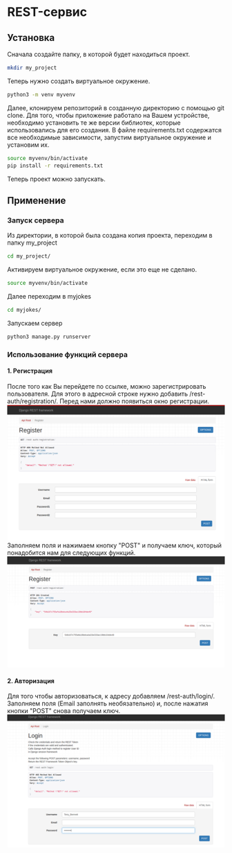 # REST-сервис
## Установка
Сначала создайте папку, в которой будет находиться проект.
```bash
mkdir my_project
```
Теперь нужно создать виртуальное окружение.
```bash
python3 -m venv myvenv
```
Далее, клонируем репозиторий в созданную директорию с помощью git clone. Для того, чтобы приложение работало на Вашем устройстве, необходимо установить те же версии библиотек, которые использовались для его создания. В файле requirements.txt содержатся все необходимые зависимости, запустим виртуальное окружение и установим их.
```bash
source myvenv/bin/activate
pip install -r requirements.txt
```
Теперь проект можно запускать.

## Применение
### Запуск сервера
Из директории, в которой была создана копия проекта, переходим в папку my_project
```bash
cd my_project/
```
Активируем виртуальное окружение, если это еще не сделано.
```bash
source myvenv/bin/activate
```
Далее переходим в myjokes
```bash
cd myjokes/
```
Запускаем сервер
```bash
python3 manage.py runserver
```
### Использование функций сервера
#### 1. Регистрация
После того как Вы перейдете по ссылке, можно зарегистрировать  пользователя. Для этого в адресной строке нужно добавить /rest-auth/registration/. Перед нами должно появиться окно регистрации.
![Регистрация](https://github.com/Imran-Gasanov/joke-project/raw/master/screens/1.png)
Заполняем поля и нажимаем кнопку "POST" и получаем ключ, который понадобится нам для следующих функций.
![Ключ](https://github.com/Imran-Gasanov/joke-project/raw/master/screens/2.png)
#### 2. Авторизация
Для того чтобы авторизоваться, к адресу добавляем /rest-auth/login/. Заполняем поля (Email заполнять необязательно) и, после нажатия кнопки "POST" снова получаем ключ.
![Авторизация](https://github.com/Imran-Gasanov/joke-project/raw/master/screens/3.png)

